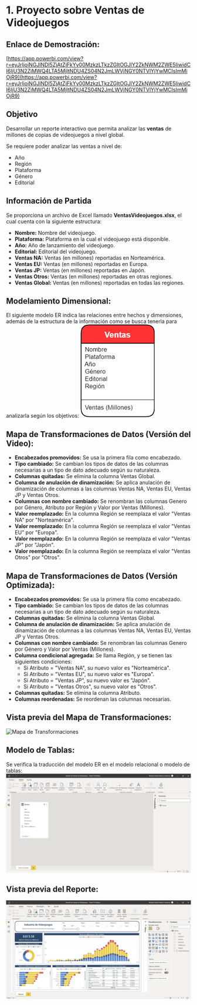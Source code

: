 # 1. Proyecto sobre Ventas de Videojuegos

## Enlace de Demostración:  
[https://app.powerbi.com/view?r=eyJrIjoiNGJlNDI5ZjAtZjFkYy00MzkzLTkzZGItOGJlY2ZkNWM2ZWE5IiwidCI6IjU3N2ZjMWQ4LTA5MjItNDU4ZS04N2JmLWVjNGY0NTVlYjYwMCIsImMiOjR9](https://app.powerbi.com/view?r=eyJrIjoiNGJlNDI5ZjAtZjFkYy00MzkzLTkzZGItOGJlY2ZkNWM2ZWE5IiwidCI6IjU3N2ZjMWQ4LTA5MjItNDU4ZS04N2JmLWVjNGY0NTVlYjYwMCIsImMiOjR9)

## Objetivo
Desarrollar un reporte interactivo que permita analizar las **ventas** de millones de copias de videojuegos a nivel global.

Se requiere poder analizar las ventas a nivel de:
- Año
- Región
- Plataforma
- Género
- Editorial

## Información de Partida
Se proporciona un archivo de Excel llamado **VentasVideojuegos.xlsx**, el cual cuenta con la siguiente estructura:
- **Nombre:** Nombre del videojuego.
- **Plataforma:** Plataforma en la cual el videojuego está disponible.
- **Año:** Año de lanzamiento del videojuego.
- **Editorial:** Editorial del videojuego.
- **Ventas NA:** Ventas (en millones) reportadas en Norteamérica.
- **Ventas EU:** Ventas (en millones) reportadas en Europa.
- **Ventas JP:** Ventas (en millones) reportadas en Japón.
- **Ventas Otros:** Ventas (en millones) reportadas en otras regiones.
- **Ventas Global:** Ventas (en millones) reportadas en todas las regiones.

## Modelamiento Dimensional:
El siguiente modelo ER indica las relaciones entre hechos y dimensiones, además de la estructura de la información como se busca tenerla para analizarla según los objetivos:
![Modelo ER](https://github.com/mamurciac/Udemy-s-Power-BI-Course/blob/master/1.%20Proyecto%20Ventas%20Videojuegos/Modelo%20ER.png)

## Mapa de Transformaciones de Datos (Versión del Video):
- **Encabezados promovidos:** Se usa la primera fila como encabezado.
- **Tipo cambiado:** Se cambian los tipos de datos de las columnas necesarias a un tipo de dato adecuado según su naturaleza.
- **Columnas quitadas:** Se elimina la columna Ventas Global.
- **Columna de anulación de dinamización:** Se aplica anulación de dinamización de columnas a las columnas Ventas NA, Ventas EU, Ventas JP y Ventas Otros.
- **Columnas con nombre cambiado:** Se renombran las columnas Genero por Género, Atributo por Región y Valor por Ventas (Millones).
- **Valor reemplazado:** En la columna Región se reemplaza el valor "Ventas NA" por "Norteamérica".
- **Valor reemplazado:** En la columna Región se reemplaza el valor "Ventas EU" por "Europa".
- **Valor reemplazado:** En la columna Región se reemplaza el valor "Ventas JP" por "Japón".
- **Valor reemplazado:** En la columna Región se reemplaza el valor "Ventas Otros" por "Otros".

## Mapa de Transformaciones de Datos (Versión Optimizada):
- **Encabezados promovidos:** Se usa la primera fila como encabezado.
- **Tipo cambiado:** Se cambian los tipos de datos de las columnas necesarias a un tipo de dato adecuado según su naturaleza.
- **Columnas quitadas:** Se elimina la columna Ventas Global.
- **Columna de anulación de dinamización:** Se aplica anulación de dinamización de columnas a las columnas Ventas NA, Ventas EU, Ventas JP y Ventas Otros.
- **Columnas con nombre cambiado:** Se renombran las columnas Genero por Género y Valor por Ventas (Millones).
- **Columna condicional agregada:** Se llama Región, y se tienen las siguientes condiciones:
	- Si Atributo = "Ventas NA", su nuevo valor es "Norteamérica".
	- Si Atributo = "Ventas EU", su nuevo valor es "Europa".
	- Si Atributo = "Ventas JP", su nuevo valor es "Japón".
	- Si Atributo = "Ventas Otros", su nuevo valor es "Otros".
- **Columnas quitadas:** Se elimina la columna Atributo.
- **Columnas reordenadas:** Se reordenan las columnas necesarias.

## Vista previa del Mapa de Transformaciones:
![Mapa de Transformaciones](https://github.com/mamurciac/Udemy-s-Power-BI-Course/blob/master/1.%20Proyecto%20Ventas%20Videojuegos/Transformaci%C3%B3n%20de%20Datos%20%5BPower%20Query%5D.jpg)

## Modelo de Tablas:
Se verifica la traducción del modelo ER en el modelo relacional o modelo de tablas:
![Modelo Relacional](https://github.com/mamurciac/Udemy-s-Power-BI-Course/blob/master/1.%20Proyecto%20Ventas%20Videojuegos/Modelo%20Relacional.JPG)

## Vista previa del Reporte:
![Vista previa del Reporte](https://github.com/mamurciac/Udemy-s-Power-BI-Course/blob/master/1.%20Proyecto%20Ventas%20Videojuegos/Vista%20del%20Reporte.JPG)